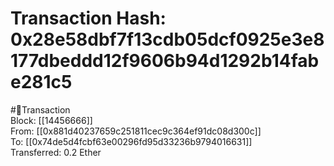 
Transaction Hash: 0x28e58dbf7f13cdb05dcf0925e3e8177dbeddd12f9606b94d1292b14fabe281c5
====================================================================================
  
#💸Transaction  
Block: [[14456666]]  
From: [[0x881d40237659c251811cec9c364ef91dc08d300c]]  
To: [[0x74de5d4fcbf63e00296fd95d33236b9794016631]]  
Transferred: 0.2 Ether